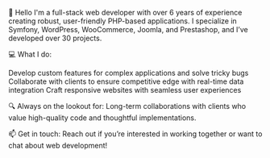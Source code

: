👋 Hello
I'm a full-stack web developer with over 6 years of experience creating robust, user-friendly PHP-based applications. 
I specialize in Symfony, WordPress, WooCommerce, Joomla, and Prestashop, and I’ve developed over 30 projects.

💻 What I do:

Develop custom features for complex applications and solve tricky bugs
Collaborate with clients to ensure competitive edge with real-time data integration
Craft responsive websites with seamless user experiences

🔍 Always on the lookout for: Long-term collaborations with clients who value high-quality code and thoughtful implementations.

📫 Get in touch: Reach out if you’re interested in working together or want to chat about web development!
